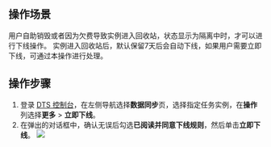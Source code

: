 ## 操作场景

用户自助销毁或者因为欠费导致实例进入回收站，状态显示为隔离中时，才可以进行下线操作。
实例进入回收站后，默认保留7天后会自动下线，如果用户需要立即下线，可通过本操作进行处理。

## 操作步骤

1. 登录 [DTS 控制台](https://console.cloud.tencent.com/dts/migration)，在左侧导航选择**数据同步**页，选择指定任务实例，在**操作**列选择**更多** > **立即下线**。
2. 在弹出的对话框中，确认无误后勾选**已阅读并同意下线规则**，然后单击**立即下线**。
![](https://qcloudimg.tencent-cloud.cn/raw/7de64f431ee9f3f070087cecd222ae93.png)
